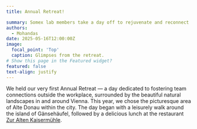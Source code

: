 ```yaml
---
title: Annual Retreat!

summary: Somex lab members take a day off to rejuvenate and reconnect
authors:
  - Mohandas
date: 2025-05-16T12:00:00Z
image:
  focal_point: 'Top'
  caption: Glimpses from the retreat.
# Show this page in the Featured widget?
featured: false
text-align: justify
---
```


<!--more-->
We held our very first Annual Retreat — a day dedicated to fostering team connections outside the workplace, surrounded by the beautiful natural landscapes in and around Vienna. This year, we chose the picturesque area of Alte Donau within the city. The day began with a leisurely walk around the island of Gänsehäufel, followed by a delicious lunch at the restaurant [Zur Alten Kaisermühle](https://maps.app.goo.gl/H3JBN7W5YcW3ukZX7).